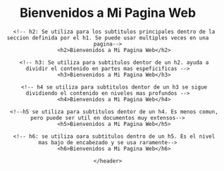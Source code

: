 <!-- <!DOCTYPE html> : indica al nevegador que este es un documento HTML5.  -->
<!DOCTYPE html>
<!-- <html lang="en"> La etiqueta raiz de un documento HTML. el atributo lang especifica el idioma del contenido -->
<html lang="es">
<!--<head> contiene metadatos sobre el documento, como el titulo y la configuracion de caracteres  -->
<head>
    <!-- <meta charset="UTF-8"> : define la codificacion de caracteres utilizada en el documento  -->
    <meta charset="UTF-8">
    <!-- <meta name="viewport" content="width=device-width, initial-scale=1.0">: ayuda a controlar el diseño en dispositivos moviles -->
    <meta name="viewport" content="width=device-width, initial-scale=1.0">
    <!-- <title>: define el titulo de la pag que aprece en la pestaña del navegador -->
    <title>Primera pagina web gruopo 9</title>
</head>
<!-- <body>: contiene el contenido visible de la pagina web -->
<body>
    <!-- <header> : Seccion que agrupa la parte superior de la pagina, incluye el titulo y la navegacion -->
    <header>
            <!-- h1 Se utiliza para el titulo principal de la pag. Debe ser unicio por pagina y representar el tema central del contenido -->
        <h1>Bienvenidos a Mi Pagina Web</h1>
        
        <!-- h2: Se utiliza para los subtitulos principales dentro de la seccion definida por el h1. Se puede usar multiples veces en una pagina-->
        <h2>Bienvenidos a Mi Pagina Web</h2>

        <!-- h3: Se utiliza para subtitulos dentor de un h2. ayuda a dividir el contenido en partes mas espeficificas -->
        <h3>Bienvenidos a Mi Pagina Web</h3>

        <!-- h4 se utiliza para subtitulos dentor de un h3 se sigue dividiendo el contenido en niveles mas profundos -->
        <h4>Bienvenidos a Mi Pagina Web</h4>
        
        <!--h5 se utiliza para subtitulos dentor de un h4. Es menos comun, pero puede ser util en documentos muy extensos-->
        <h5>Bienvenidos a Mi Pagina Web</h5>

        <!-- h6: se utiliza oara subtitulos dentro de un h5. Es el nivel mas bajo de encabezado y se usa raramente-->
        <h6>Bienvenidos a Mi Pagina Web</h6>

    </header>
</body>
</html>